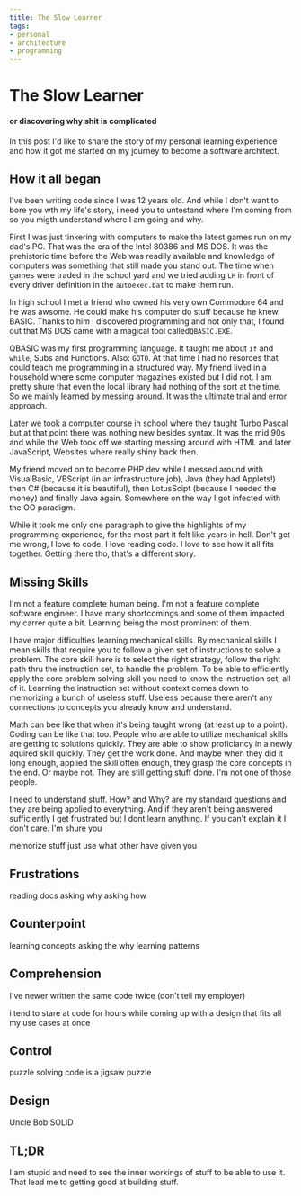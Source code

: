 ```yaml
---
title: The Slow Learner
tags:
- personal
- architecture
- programming
---
```

# The Slow Learner
#### or discovering why shit is complicated

In this post I'd like to share the story of my personal learning experience and how it got me started on my journey to become a software architect.

## How it all began
I've been writing code since I was 12 years old. And while I don't want to bore you wth my life's story, 
i need you to untestand where I'm coming from so you migth understand where I am going and why.

First I was just tinkering with computers to make the latest games run on my dad's PC. That was the era of the Intel 80386 and MS DOS. It was the prehistoric time before the Web was readily available and knowledge of computers was something that still made you stand out. 
The time when games were traded in the school yard and we tried adding `LH` in front of  every driver definition in the `autoexec.bat` to make them run.

In high school I met a friend who owned his very own Commodore 64 and he was awsome. He could make his computer do stuff because he knew BASIC. Thanks to him I discovered programming and not only that, I found out that MS DOS came with a magical tool called`QBASIC.EXE`. 

QBASIC was my first programming language. It taught me about `if` and `while`, Subs and Functions. Also: `GOTO`. At that time I had no resorces that could teach me programming in a structured way. My friend lived in a household where some computer magazines existed but I did not. I am pretty shure that even the local library had nothing of the sort at the time. So we mainly learned by messing around. It was the ultimate trial and error approach.

Later we took a computer course in school where they taught Turbo Pascal but at that point there was nothing new besides syntax. It was the mid 90s and while the Web took off we starting messing around with HTML and later JavaScript, Websites where really shiny back then.

My friend moved on to become PHP dev while I messed around with VisualBasic, VBScript (in an infrastructure job), Java (they had Applets!) then C# (because it is beautiful), then LotusScipt (because I needed the money) and finally Java again. Somewhere on the way I got infected with the OO paradigm.

While it took me only one paragraph to give the highlights of my programming experience, for the most part it felt like years in hell. Don't get me wrong, I love to code. I love reading code. I love to see how it all fits together. Getting there tho, that's a different story.

## Missing Skills
I'm not a feature complete human being. I'm not a feature complete software engineer. I have many shortcomings and some of them impacted my carrer quite a bit. 
Learning being the most prominent of them. 

I have major difficulties learning mechanical skills.
By mechanical skills I mean skills that require you to follow a given set of instructions to solve a problem. The core skill here is to select the right strategy, follow the right path thru the instruction set, to handle the problem. 
To be able to efficiently apply the core problem solving skill you need to know the instruction set, all of it.
Learning the instruction set without context comes down to memorizing a bunch of useless stuff. Useless because there aren't any connections to concepts you already know and understand.

Math can bee like that when it's being taught wrong (at least up to a point). Coding can be like that too. 
People who are able to utilize mechanical skills are getting to solutions quickly. They are able to show proficiancy in a newly aquired skill quickly. They get the work done. And maybe when they did it long enough, applied the skill often enough, they grasp the core concepts in the end. Or maybe not. They are still getting stuff done. 
I'm not one of those people. 

I need to understand stuff. How? and Why? are my standard questions and they are being applied to everything. And if they aren't being answered sufficiently I get frustrated but I dont learn anything. If you can't explain it I don't care.
I'm shure you

memorize stuff
just use what other have given you

## Frustrations
reading docs
asking why
asking how

## Counterpoint
learning concepts
asking the why
learning patterns

## Comprehension
I've newer written the same code twice (don't tell my employer)

i tend to stare at code for hours while coming up with a design that fits all my use cases at once 

## Control
puzzle solving
code is a jigsaw puzzle

## Design
Uncle Bob
SOLID 

## TL;DR
I am stupid and need to see the inner workings of stuff to be able to use it. That lead me to getting good at building stuff.

<!--stackedit_data:
eyJoaXN0b3J5IjpbLTk4MDk4NjkwMiwtMTM2NzgyMjgwNCwtNT
EyODU1ODkyLDEwOTU2NDI4NTIsLTEwNjY4ODQ1MzcsMTYxMjYz
ODQ2NywyMTA3NzYzODU0LDEzNDkxNjIzMDQsMTIzNTA1MTYzMC
wtODM0Nzc4MzYsMTkxODE1NDQyNiwxMjAyMzU0OTgsLTY3NDEw
NTU2MiwtODg0MzI3NzMxLDExNzAwODYwMjksLTE0MzUzODM0MD
IsMTc4NTcxMjY3OSw4NDgxMDYxODMsLTE4MTAxMzQ0NDRdfQ==

-->